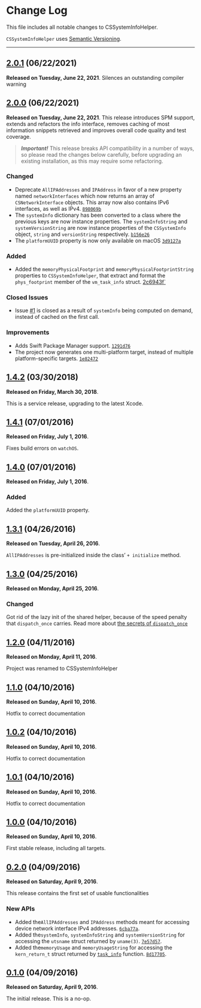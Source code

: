 # Change Log

This file includes all notable changes to CSSystemInfoHelper.

`CSSystemInfoHelper` uses [Semantic Versioning](http://semver.org/).

---
## [2.0.1](https://github.com/thecatalinstan/CSSystemInfoHelper/releases/tag/2.0.1) (06/22/2021)

**Released on Tuesday, June 22, 2021**. Silences an outstanding compiler warning

## [2.0.0](https://github.com/thecatalinstan/CSSystemInfoHelper/releases/tag/2.0.0) (06/22/2021)

**Released on Tuesday, June 22, 2021**. This release introduces SPM support, extends and refactors the info interface, removes caching of most information snippets retrieved and improves overall code quality and test coverage.

> ***Important!*** This release breaks API compatibility in a number of ways, so please read the changes below carefully, before upgrading an existing installation, as this may require some refactoring.

### Changed

- Deprecate `AllIPAddresses` and `IPAddress` in favor of a new property named `networkInterfaces` which now returns an array of `CSNetworkInterface` objects. This array now also contains IPv6 interfaces, as well as IPv4. [`898069b`](https://github.com/thecatalinstan/CSSystemInfoHelper/commit/898069b)
- The `systemInfo` dictionary has been converted to a class where the previous keys are now instance properties. The `systemInfoString` and `systemVersionString` are now instance properties of the `CSSystemInfo` object, `string` and `versionString` respectively. [`b156e26`](https://github.com/thecatalinstan/CSSystemInfoHelper/commit/b156e26)
- The `platformUUID` property is now only available on macOS [`3d9127a`](https://github.com/thecatalinstan/CSSystemInfoHelper/commit/3d9127a)

### Added

- Added the `memoryPhysicalFootprint` and `memoryPhysicalFootprintString` properties to `CSSystemInfoHelper`, that extract and format the `phys_footprint` member of the `vm_task_info` struct. [2c6943f`](https://github.com/thecatalinstan/CSSystemInfoHelper/commit/2c6943f)

### Closed Issues

- Issue [#1](https://github.com/thecatalinstan/CSSystemInfoHelper/issues/1) is closed as a result of `systemInfo` being computed on demand, instead of cached on the first call.

### Improvements

- Adds Swift Package Manager support. [`1291d76`](https://github.com/thecatalinstan/CSSystemInfoHelper/commit/1291d76)
- The project now generates one multi-platform target, instead of multiple platform-specific targets.  [`1e82472`](https://github.com/thecatalinstan/CSSystemInfoHelper/commit/1e82472)

## [1.4.2](https://github.com/thecatalinstan/CSSystemInfoHelper/releases/tag/1.4.2) (03/30/2018)

**Released on Friday, March 30, 2018**.

This is a service release, upgrading to the latest Xcode.

## [1.4.1](https://github.com/thecatalinstan/CSSystemInfoHelper/releases/tag/1.4.1) (07/01/2016)

**Released on Friday, July 1, 2016**.

Fixes build errors on `watchOS`.

## [1.4.0](https://github.com/thecatalinstan/CSSystemInfoHelper/releases/tag/1.4.0) (07/01/2016)

**Released on Friday, July 1, 2016**.

### Added

Added the `platformUUID` property.

## [1.3.1](https://github.com/thecatalinstan/CSSystemInfoHelper/releases/tag/1.3.1) (04/26/2016)

**Released on Tuesday, April 26, 2016**.

`AllIPAddresses` is pre-initialized inside the class’ `+ initialize` method. 

## [1.3.0](https://github.com/thecatalinstan/CSSystemInfoHelper/releases/tag/1.3.0) (04/25/2016)

**Released on Monday, April 25, 2016**.

### Changed
Got rid of the lazy init of the shared helper, because of the speed penalty that `dispatch_once` carries. Read more about [the secrets of `dispatch_once`](https://www.mikeash.com/pyblog/friday-qa-2014-06-06-secrets-of-dispatch_once.html) 

## [1.2.0](https://github.com/thecatalinstan/CSSystemInfoHelper/releases/tag/1.2.0) (04/11/2016)

**Released on Monday, April 11, 2016**.

Project was renamed to CSSystemInfoHelper

## [1.1.0](https://github.com/thecatalinstan/CSSystemInfoHelper/releases/tag/1.1.0) (04/10/2016)

**Released on Sunday, April 10, 2016**.

Hotfix to correct documentation

## [1.0.2](https://github.com/thecatalinstan/CSSystemInfoHelper/releases/tag/1.0.2) (04/10/2016)

**Released on Sunday, April 10, 2016**.

Hotfix to correct documentation

## [1.0.1](https://github.com/thecatalinstan/CSSystemInfoHelper/releases/tag/1.0.1) (04/10/2016)

**Released on Sunday, April 10, 2016**.

Hotfix to correct documentation

## [1.0.0](https://github.com/thecatalinstan/CSSystemInfoHelper/releases/tag/1.0.0) (04/10/2016)

**Released on Sunday, April 10, 2016**.

First stable release, including all targets.

## [0.2.0](https://github.com/thecatalinstan/CSSystemInfoHelper/releases/tag/0.2.0) (04/09/2016)

**Released on Saturday, April 9, 2016**.

This release contains the first set of usable functionalities

### New APIs

* Added the`AllIPAddresses` and `IPAddress` methods meant for accessing device network interface IPv4 addresses. [`6cba77a`](https://github.com/thecatalinstan/CSSystemInfoHelper/commit/6cba77a5be4ad393479cd1c2cc36c7f71ad2826e).
* Added the`systemInfo`, `systemInfoString` and `systemVersionString` for accessing the `utsname` struct returned by `uname(3)`. [`7e57d57`](https://github.com/thecatalinstan/CSSystemInfoHelper/commit/7e57d57b5e4047d5896b389999faece7ac392b80).
* Added the`memoryUsage` and `memoryUsageString` for accessing the `kern_return_t` struct returned by [`task_info`](https://www.gnu.org/software/hurd/gnumach-doc/Task-Information.html) function. [`8d17705`](https://github.com/thecatalinstan/CSSystemInfoHelper/commit/8d1770576ee37f49850c6727a0ec98bf08d7ec2e).

## [0.1.0](https://github.com/thecatalinstan/CSSystemInfoHelper/releases/tag/0.1.0) (04/09/2016)

**Released on Saturday, April 9, 2016**.

The initial release. This is a no-op.
